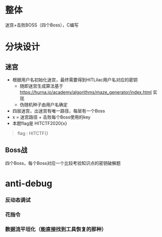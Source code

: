 # 整体

迷宫+击败BOSS（四个Boss），C编写

# 分块设计

## 迷宫

- 根据用户名初始化迷宫，最终需要得到HITLilac用户名对应的密钥
  - 随即迷宫生成算法基于 https://hurna.io/academy/algorithms/maze_generator/index.html 实现
  - 伪随机种子由用户名确定
- 四层迷宫，出迷宫有唯一路径，每层有一个Boss
- x = 迷宫路径 + 击败每个Boss使用的key
- 本题flag是 HITCTF2020{x}

> flag : HITCTF{}

## Boss战

四个Boss，每个Boss对应一个比较考验知识点的密钥破解题



# anti-debug

### 反动态调试

### 花指令

### 数据流平坦化（能直接找到工具恢复的那种）



